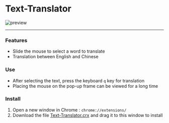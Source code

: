 # Text-Translator

![preview](https://user-images.githubusercontent.com/23690145/36625170-6bda931e-1955-11e8-9042-04e8c8bfd842.png)

---

### Features

* Slide the mouse to select a word to translate
* Translation between English and Chinese

### Use

* After selecting the text, press the keyboard `q` key for translation
* Placing the mouse on the pop-up frame can be viewed for a long time

### Install

1. Open a new window in Chrome : `chrome://extensions/`
2. Download the file [Text-Translator.crx](https://github.com/wyhaya/Chrome-Text-Translator/releases) and drag it to this window to install

